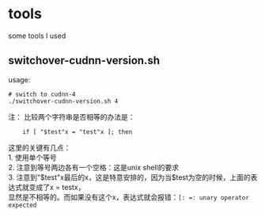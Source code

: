 # tools
some tools I used

 ## switchover-cudnn-version.sh
 usage:
 ```
 # switch to cudnn-4
 ./switchover-cudnn-version.sh 4
 ```
注：
比较两个字符串是否相等的办法是：
```
    if [ "$test"x = "test"x ]; then
```
这里的关键有几点：  
    1. 使用单个等号  
    2. 注意到等号两边各有一个空格：这是unix shell的要求  
    3. 注意到"$test"x最后的x，这是特意安排的，因为当$test为空的时候，上面的表达式就变成了x = testx，  
    显然是不相等的。而如果没有这个x，表达式就会报错：```[: =: unary operator expected```
